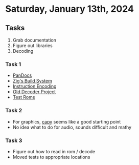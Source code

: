 # Saturday, January 13th, 2024

## Tasks

1. Grab documentation
2. Figure out libraries
3. Decoding

### Task 1
  - [PanDocs](https://gbdev.io/pandocs/)
  - [Zig's Build System](https://ziglang.org/learn/build-system/)
  - [Instruction Encoding](https://www.pastraiser.com/cpu/gameboy/gameboy_opcodes.html)
  - [Old Decoder Project](https://github.com/awjnsn/gbdump)
  - [Test Roms](https://github.com/c-sp/gameboy-test-roms)

### Task 2
  - For graphics, [capy](https://capy-ui.org) seems like a good starting point
  - No idea what to do for audio, sounds difficult and mathy

### Task 3
  - Figure out how to read in rom / decode
  - Moved tests to appropriate locations
